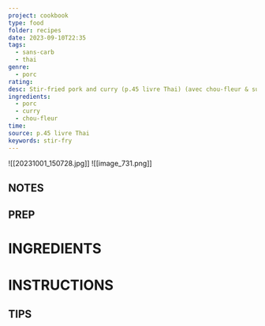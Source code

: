 ```yaml
---
project: cookbook
type: food
folder: recipes
date: 2023-09-10T22:35
tags:
  - sans-carb
  - thai
genre:
  - porc
rating: 
desc: Stir-fried pork and curry (p.45 livre Thai) (avec chou-fleur & sur chou-fleur)
ingredients:
  - porc
  - curry
  - chou-fleur
time: 
source: p.45 livre Thai
keywords: stir-fry
---
```


![[20231001_150728.jpg]]
![[image_731.png]]

## NOTES




## PREP


# INGREDIENTS


# INSTRUCTIONS


## TIPS



